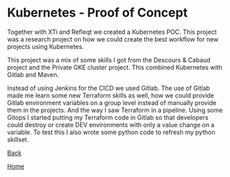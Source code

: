 # Kubernetes - Proof of Concept

Together with XTi and Refleqt we created a Kubernetes POC. This project was a research project on how we could create the best workflow for new projects using Kubernetes.

This project was a mix of some skills I got from the Descours & Cabaud project and the Private GKE cluster project. This combined Kubernetes with Gitlab and Maven.

Instead of using Jenkins for the CICD we used Gitlab. The use of Gitlab made me learn some new Terraform skills as well, how we could provide Gitlab environment variables on a group level instead of manually provide them in the projects. And the way I saw Terraform in a pipeline. Using some Gitops I started putting my Terraform code in Gitlab so that developers could destroy or create DEV environments with only a value change on a variable. To test this I also wrote some python code to refresh my python skillset.

[Back](../projects.md)

[Home](../../index.md)
